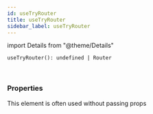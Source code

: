 ```yaml
---
id: useTryRouter
title: useTryRouter
sidebar_label: useTryRouter
---
```


import Details from "@theme/Details"


```tsx
useTryRouter(): undefined | Router
```
<br/>



### Properties

This element is often used without passing props


